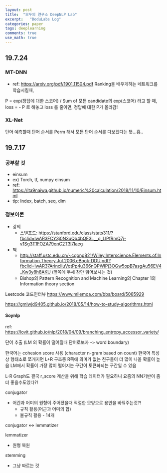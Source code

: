 ```yaml
---
layout: post
title:  "모두의 연구소 DeepNLP Lab"
excerpt:   "DoduLabs Log"
categories: paper
tags: deeplearning
comments: true
use_math: true
---
```


## 19.7.24
### MT-DNN
- ref: https://arxiv.org/pdf/1901.11504.pdf
Ranking을 배우게하는 네트워크를 학습시킬때,

P = exp(정답에 대한 스코어) / Sum of 모든 candidate의 exp(스코어) 라고 할 때,
loss = - P 로 해놓고 loss 를 줄이면, 정답에 대한 P가 올라감!

### XL-Net

단어 예측할때 단어 순서를 Perm 해서 모든 단어 순서를 다보겠다는 뜻...흠..



## 19.7.17

### 공부할 것
- einsum 
- ex) Torch, tf, numpy einsum
- ref: https://ita9naiwa.github.io/numeric%20calculation/2018/11/10/Einsum.html
- tip: Index, batch, seq, dim

### 정보이론
- 강의
  - 스탠포드: https://stanford.edu/class/stats311/?fbclid=IwAR3FCY3j0N3uQb4bQE3L__g_LlPfRmQ7j-v1Sg3T1FOZA79onC2T3l7Iaeg
- 책
  - http://staff.ustc.edu.cn/~cgong821/Wiley.Interscience.Elements.of.Information.Theory.Jul.2006.eBook-DDU.pdf?fbclid=IwAR37ArinclIuVqtPp4u366nQPWIPj3OGw5opB7asgAu56EV4_Kw3y8h8AKU  (앞쪽에 두세 장만 읽어보시는 것)
  - Bishop의 Pattern Recognition and Machine Learning의 Chapter 1의 Information theory section


Leetcode 코드인터뷰
https://www.milemoa.com/bbs/board/5085929

https://gmlwjd9405.github.io/2018/05/14/how-to-study-algorithms.html

#### Soynlp
ref: https://lovit.github.io/nlp/2018/04/09/branching_entropy_accessor_variety/

단어 추출 (LM 의 확률이 떨어질때 단어로보자 -> word boundary)

한국어는 cohesion score 사용 (character n-gram based on count)
한국어 특성상 형태소로 쪼개지면
L+R 구조중 R쪽에 의미가 없는 친구들이 더 많이 나올 확률이 높음
LM에서 확률이 가장 많이 떨어지는 구간이 토큰화되는 구간일 수 있음

L-R Graph도 결국 r_score 계산을 위해 학습 데이터가 필요하니 요즘의 NN기반이 좀 더 좋을수도있다?!

conjugator
- 어간과 어미의 원형이 주어졌을때 적절한 모양으로 용언을 바꿔주는것?!
  - 규칙 활용(어근과 어미의 합)
  - 불규칙 활용 - 14개

conjugator <-> lemmatizer

lemmatizer
- 원형 복원

stemming
- 그냥 짜르는 것
